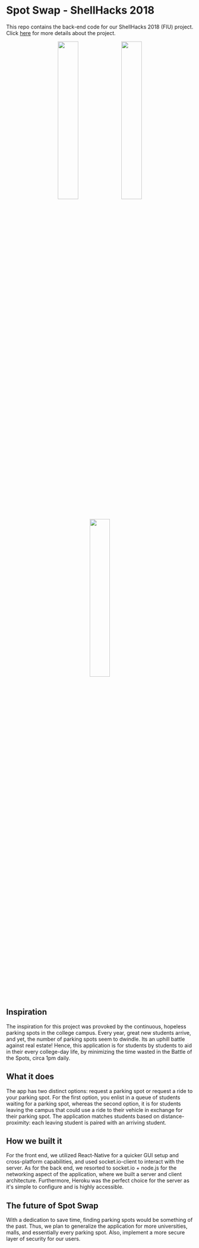 # Spot Swap - ShellHacks 2018
This repo contains the back-end code for our ShellHacks 2018 (FIU) project. Click [here](https://devpost.com/software/spot-swap) for more details about the project.

<p align="center">
  <img src="https://challengepost-s3-challengepost.netdna-ssl.com/photos/production/software_photos/000/681/841/datas/gallery.jpg" width="33%" /> 
  <img src="https://challengepost-s3-challengepost.netdna-ssl.com/photos/production/software_photos/000/681/837/datas/gallery.jpg" width="33%" /> 
  <img src="https://challengepost-s3-challengepost.netdna-ssl.com/photos/production/software_photos/000/681/839/datas/gallery.jpg" width="33%" /> 
</p>

## Inspiration
The inspiration for this project was provoked by the continuous, hopeless parking spots in the college campus. Every year, great new students arrive, and yet, the number of parking spots seem to dwindle. Its an uphill battle against real estate! Hence, this application is for students by students to aid in their every college-day life, by minimizing the time wasted in the Battle of the Spots, circa 1pm daily.

## What it does
The app has two distinct options: request a parking spot or request a ride to your parking spot. For the first option, you enlist in a queue of students waiting for a parking spot, whereas the second option, it is for students leaving the campus that could use a ride to their vehicle in exchange for their parking spot. The application matches students based on distance-proximity: each leaving student is paired with an arriving student.

## How we built it
For the front end, we utilized React-Native for a quicker GUI setup and cross-platform capabilities, and used socket.io-client to interact with the server. As for the back end, we resorted to socket.io + node.js for the networking aspect of the application, where we built a server and client architecture. Furthermore, Heroku was the perfect choice for the server as it's simple to configure and is highly accessible.

## The future of Spot Swap
With a dedication to save time, finding parking spots would be something of the past. Thus, we plan to generalize the application for more universities, malls, and essentially every parking spot. Also, implement a more secure layer of security for our users.
